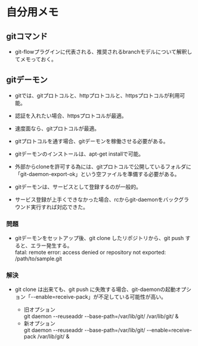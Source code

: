 # 自分用メモ


## gitコマンド
  * git-flowプラグインに代表される、推奨されるbranchモデルについて解釈してメモっておく。  
    



## gitデーモン

  * gitでは、gitプロトコルと、httpプロトコルと、httpsプロトコルが利用可能。  
  * 認証を入れたい場合、httpsプロトコルが最適。  
  * 速度面なら、gitプロトコルが最適。
  * gitプロトコルを通す場合、gitデーモンを稼働させる必要がある。  
  * gitデーモンのインストールは、apt-get installで可能。  
  * 外部からcloneを許可する為には、gitプロトコルで公開しているフォルダに「git-daemon-export-ok」という空ファイルを準備する必要がある。  
  * gitデーモンは、サービスとして登録するのが一般的。  

  * サービス登録が上手くできなかった場合、rcからgit-daemonをバックグラウンド実行すれば対応できた。

### 問題
  * gitデーモンをセットアップ後、git clone したリポジトリから、git push すると、エラー発生する。  
        fatal: remote error: access denied or repository not exported: /path/to/sample.git

### 解決

  * git clone は出来ても、git push に失敗する場合、git-daemonの起動オプション「--enable=receive-pack」が不足している可能性が高い。  

    * 旧オプション  
        git daemon --reuseaddr --base-path=/var/lib/git/ /var/lib/git/ &
    * 新オプション  
        git daemon --reuseaddr --base-path=/var/lib/git/ --enable=receive-pack /var/lib/git/ &


